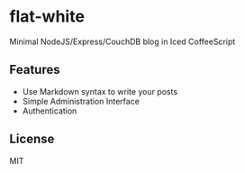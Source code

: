 # flat-white

Minimal NodeJS/Express/CouchDB blog in Iced CoffeeScript

## Features
- Use Markdown syntax to write your posts
- Simple Administration Interface
- Authentication

## License

MIT